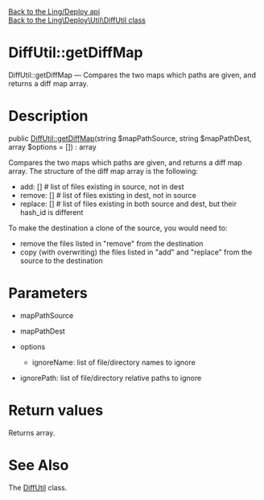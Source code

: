 [Back to the Ling/Deploy api](https://github.com/lingtalfi/Deploy/blob/master/doc/api/Ling/Deploy.md)<br>
[Back to the Ling\Deploy\Util\DiffUtil class](https://github.com/lingtalfi/Deploy/blob/master/doc/api/Ling/Deploy/Util/DiffUtil.md)


DiffUtil::getDiffMap
================



DiffUtil::getDiffMap — Compares the two maps which paths are given, and returns a diff map array.




Description
================


public [DiffUtil::getDiffMap](https://github.com/lingtalfi/Deploy/blob/master/doc/api/Ling/Deploy/Util/DiffUtil/getDiffMap.md)(string $mapPathSource, string $mapPathDest, array $options = []) : array




Compares the two maps which paths are given, and returns a diff map array.
The structure of the diff map array is the following:

- add: []       # list of files existing in source, not in dest
- remove: []    # list of files existing in dest, not in source
- replace: []   # list of files existing in both source and dest, but their hash_id is different


To make the destination a clone of the source, you would need to:

- remove the files listed in "remove" from the destination
- copy (with overwriting) the files listed in "add" and "replace" from the source to the destination




Parameters
================


- mapPathSource

    

- mapPathDest

    

- options

    - ignoreName: list of file/directory names to ignore
- ignorePath: list of file/directory relative paths to ignore


Return values
================

Returns array.








See Also
================

The [DiffUtil](https://github.com/lingtalfi/Deploy/blob/master/doc/api/Ling/Deploy/Util/DiffUtil.md) class.



